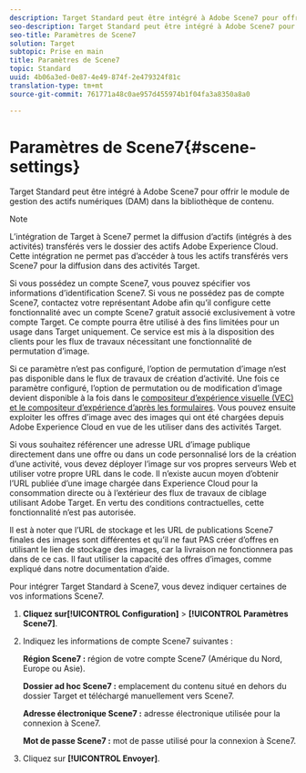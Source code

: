 ```yaml
---
description: Target Standard peut être intégré à Adobe Scene7 pour offrir le module de gestion des actifs numériques (DAM) dans la bibliothèque de contenu.
seo-description: Target Standard peut être intégré à Adobe Scene7 pour offrir le module de gestion des actifs numériques (DAM) dans la bibliothèque de contenu.
seo-title: Paramètres de Scene7
solution: Target
subtopic: Prise en main
title: Paramètres de Scene7
topic: Standard
uuid: 4b06a3ed-0e87-4e49-874f-2e479324f81c
translation-type: tm+mt
source-git-commit: 761771a48c0ae957d455974b1f04fa3a8350a8a0

---
```



# Paramètres de Scene7{#scene-settings}

Target Standard peut être intégré à Adobe Scene7 pour offrir le module de gestion des actifs numériques (DAM) dans la bibliothèque de contenu.

>[!NOTE]
>
>L’intégration de Target à Scene7 permet la diffusion d’actifs (intégrés à des activités) transférés vers le dossier des actifs Adobe Experience Cloud. Cette intégration ne permet pas d’accéder à tous les actifs transférés vers Scene7 pour la diffusion dans des activités Target.

Si vous possédez un compte Scene7, vous pouvez spécifier vos informations d’identification Scene7. Si vous ne possédez pas de compte Scene7, contactez votre représentant Adobe afin qu’il configure cette fonctionnalité avec un compte Scene7 gratuit associé exclusivement à votre compte Target. Ce compte pourra être utilisé à des fins limitées pour un usage dans Target uniquement. Ce service est mis à la disposition des clients pour les flux de travaux nécessitant une fonctionnalité de permutation d’image.

Si ce paramètre n’est pas configuré, l’option de permutation d’image n’est pas disponible dans le flux de travaux de création d’activité. Une fois ce paramètre configuré, l’option de permutation ou de modification d’image devient disponible à la fois dans le  [compositeur d’expérience visuelle (VEC) et le compositeur d’expérience d’après les formulaires](../c-experiences/experiences.md#concept_A2E10F6AFB3D4AEAB6951EE14688848D). Vous pouvez ensuite exploiter les offres d’image avec des images qui ont été chargées depuis Adobe Experience Cloud en vue de les utiliser dans des activités Target.

Si vous souhaitez référencer une adresse URL d’image publique directement dans une offre ou dans un code personnalisé lors de la création d’une activité, vous devez déployer l’image sur vos propres serveurs Web et utiliser votre propre URL dans le code. Il n’existe aucun moyen d’obtenir l’URL publiée d’une image chargée dans Experience Cloud pour la consommation directe ou à l’extérieur des flux de travaux de ciblage utilisant Adobe Target. En vertu des conditions contractuelles, cette fonctionnalité n’est pas autorisée.

Il est à noter que l’URL de stockage et les URL de publications Scene7 finales des images sont différentes et qu’il ne faut PAS créer d’offres en utilisant le lien de stockage des images, car la livraison ne fonctionnera pas dans de ce cas. Il faut utiliser la capacité des offres d’images, comme expliqué dans notre documentation d’aide.

Pour intégrer Target Standard à Scene7, vous devez indiquer certaines de vos informations Scene7.

1. **Cliquez sur[!UICONTROL Configuration]** &gt; **[!UICONTROL Paramètres Scene7]**.
1. Indiquez les informations de compte Scene7 suivantes : 

   **Région Scene7 :** région de votre compte Scene7 (Amérique du Nord, Europe ou Asie).

   **Dossier ad hoc Scene7 :** emplacement du contenu situé en dehors du dossier Target et téléchargé manuellement vers Scene7.

   **Adresse électronique Scene7 :** adresse électronique utilisée pour la connexion à Scene7.

   **Mot de passe Scene7 :** mot de passe utilisé pour la connexion à Scene7.
1. Cliquez sur **[!UICONTROL Envoyer]**.

